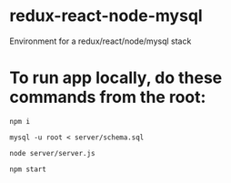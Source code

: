 # redux-react-node-mysql
Environment for a redux/react/node/mysql stack 

# To run app locally, do these commands from the root:

`npm i`

`mysql -u root < server/schema.sql`

`node server/server.js`

`npm start`
